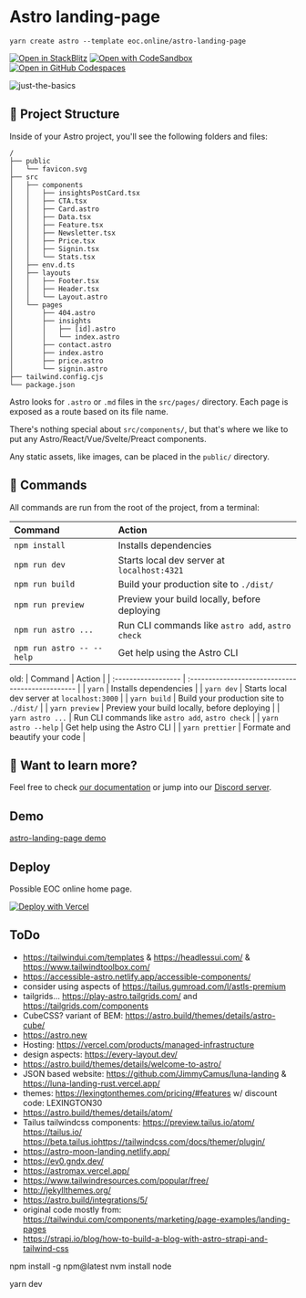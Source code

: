 # Astro landing-page

```
yarn create astro --template eoc.online/astro-landing-page
```

[![Open in StackBlitz](https://developer.stackblitz.com/img/open_in_stackblitz.svg)](https://stackblitz.com/github/withastro/astro/tree/latest/examples/basics)
[![Open with CodeSandbox](https://assets.codesandbox.io/github/button-edit-lime.svg)](https://codesandbox.io/p/sandbox/github/withastro/astro/tree/latest/examples/basics)
[![Open in GitHub Codespaces](https://github.com/codespaces/badge.svg)](https://codespaces.new/withastro/astro?devcontainer_path=.devcontainer/basics/devcontainer.json)

![just-the-basics](https://github.com/withastro/astro/assets/2244813/a0a5533c-a856-4198-8470-2d67b1d7c554)

## 🚀 Project Structure

Inside of your Astro project, you'll see the following folders and files:

```
/
├── public
│   └── favicon.svg
├── src
│   ├── components
│   │   ├── insightsPostCard.tsx
│   │   ├── CTA.tsx
│   │   ├── Card.astro
│   │   ├── Data.tsx
│   │   ├── Feature.tsx
│   │   ├── Newsletter.tsx
│   │   ├── Price.tsx
│   │   ├── Signin.tsx
│   │   └── Stats.tsx
│   ├── env.d.ts
│   ├── layouts
│   │   ├── Footer.tsx
│   │   ├── Header.tsx
│   │   └── Layout.astro
│   └── pages
│       ├── 404.astro
│       ├── insights
│       │   ├── [id].astro
│       │   └── index.astro
│       ├── contact.astro
│       ├── index.astro
│       ├── price.astro
│       └── signin.astro
├── tailwind.config.cjs
└── package.json
```

Astro looks for `.astro` or `.md` files in the `src/pages/` directory. Each page is exposed as a route based on its file name.

There's nothing special about `src/components/`, but that's where we like to put any Astro/React/Vue/Svelte/Preact components.

Any static assets, like images, can be placed in the `public/` directory.

## 🧞 Commands

All commands are run from the root of the project, from a terminal:

| Command                   | Action                                           |
| :------------------------ | :----------------------------------------------- |
| `npm install`             | Installs dependencies                            |
| `npm run dev`             | Starts local dev server at `localhost:4321`      |
| `npm run build`           | Build your production site to `./dist/`          |
| `npm run preview`         | Preview your build locally, before deploying     |
| `npm run astro ...`       | Run CLI commands like `astro add`, `astro check` |
| `npm run astro -- --help` | Get help using the Astro CLI                     |

old:
| Command | Action |
| :------------------ | :----------------------------------------------- |
| `yarn` | Installs dependencies |
| `yarn dev` | Starts local dev server at `localhost:3000` |
| `yarn build` | Build your production site to `./dist/` |
| `yarn preview` | Preview your build locally, before deploying |
| `yarn astro ...` | Run CLI commands like `astro add`, `astro check` |
| `yarn astro --help` | Get help using the Astro CLI |
| `yarn prettier` | Formate and beautify your code |

## 👀 Want to learn more?

Feel free to check [our documentation](https://docs.astro.build) or jump into our [Discord server](https://astro.build/chat).

## Demo

[astro-landing-page demo](https://astro-landing-page-jet.vercel.app)

## Deploy

Possible EOC online home page.

[![Deploy with Vercel](https://vercel.com/button)](https://vercel.com/new/clone?repository-url=https%3A%2F%2Fgithub.com%2FVashJuan8%2Fastro-landing-page)

## ToDo

- https://tailwindui.com/templates & https://headlessui.com/ & https://www.tailwindtoolbox.com/
- https://accessible-astro.netlify.app/accessible-components/
- consider using aspects of https://tailus.gumroad.com/l/astls-premium
- tailgrids... https://play-astro.tailgrids.com/ and https://tailgrids.com/components
- CubeCSS? variant of BEM: https://astro.build/themes/details/astro-cube/
- https://astro.new
- Hosting: https://vercel.com/products/managed-infrastructure
- design aspects: https://every-layout.dev/
- https://astro.build/themes/details/welcome-to-astro/
- JSON based website: https://github.com/JimmyCamus/luna-landing & https://luna-landing-rust.vercel.app/
- themes: https://lexingtonthemes.com/pricing/#features w/ discount code: LEXINGTON30
- https://astro.build/themes/details/atom/
- Tailus tailwindcss components: https://preview.tailus.io/atom/ https://tailus.io/ https://beta.tailus.iohttps://tailwindcss.com/docs/themer/plugin/
- https://astro-moon-landing.netlify.app/
- https://ev0.gndx.dev/
- https://astromax.vercel.app/
- https://www.tailwindresources.com/popular/free/
- http://jekyllthemes.org/
- https://astro.build/integrations/5/
- original code mostly from: https://tailwindui.com/components/marketing/page-examples/landing-pages
- https://strapi.io/blog/how-to-build-a-blog-with-astro-strapi-and-tailwind-css

npm install -g npm@latest
nvm install node

yarn dev

